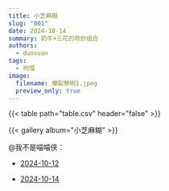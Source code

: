 ```yaml
---
title: 小芝麻糊
slug: "001"
date: 2024-10-14
summary: 奶牛+三花的奇妙组合
authors:
  - dunxuan
tags:
  - 玳瑁
image:
  filename: 爆裂黎明1.jpeg
  preview_only: true
---
```


{{< table path="table.csv" header="false" >}}

{{< gallery album="小芝麻糊" >}}

@我不是喵喵侠：

- [2024-10-12](https://v.douyin.com/iBvUVAse/)

- [2024-10-14](https://v.douyin.com/iBvyFjmb/)
